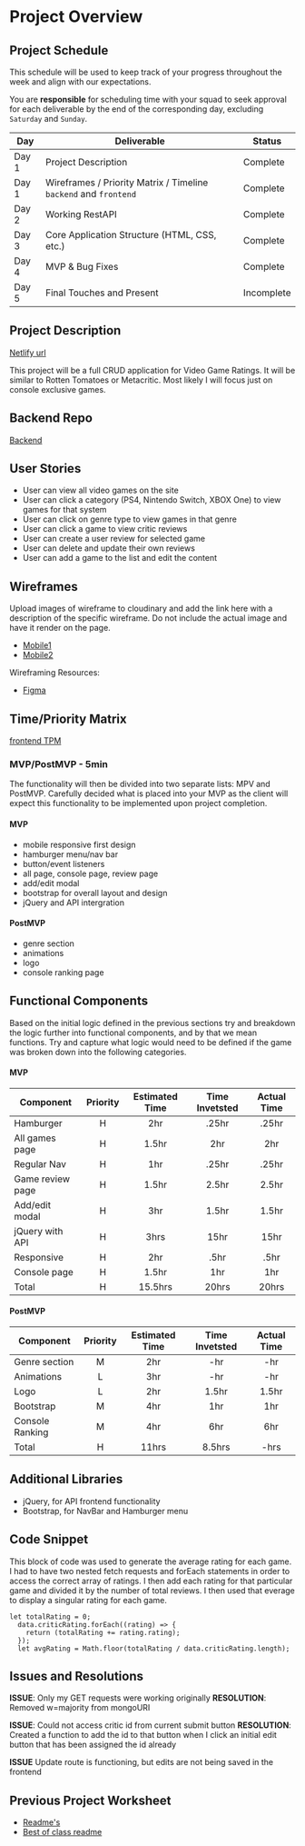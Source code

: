 # Project Overview

## Project Schedule

This schedule will be used to keep track of your progress throughout the week and align with our expectations.

You are **responsible** for scheduling time with your squad to seek approval for each deliverable by the end of the corresponding day, excluding `Saturday` and `Sunday`.

| Day   | Deliverable                                                      | Status     |
| ----- | ---------------------------------------------------------------- | ---------- |
| Day 1 | Project Description                                              | Complete   |
| Day 1 | Wireframes / Priority Matrix / Timeline `backend` and `frontend` | Complete   |
| Day 2 | Working RestAPI                                                  | Complete   |
| Day 3 | Core Application Structure (HTML, CSS, etc.)                     | Complete   |
| Day 4 | MVP & Bug Fixes                                                  | Complete   |
| Day 5 | Final Touches and Present                                        | Incomplete |

## Project Description

[Netlify url](https://flamboyant-ramanujan-b00f82.netlify.app/)

This project will be a full CRUD application for Video Game Ratings. It will be similar to Rotten Tomatoes or Metacritic. Most likely I will focus just on console exclusive games.

## Backend Repo

[Backend](https://github.com/wjclavell/BackEnd-P2/blob/master/planning_directory/project-worksheet.md)

## User Stories

- User can view all video games on the site
- User can click a category (PS4, Nintendo Switch, XBOX One) to view games for that system
- User can click on genre type to view games in that genre
- User can click a game to view critic reviews
- User can create a user review for selected game
- User can delete and update their own reviews
- User can add a game to the list and edit the content

## Wireframes

Upload images of wireframe to cloudinary and add the link here with a description of the specific wireframe. Do not include the actual image and have it render on the page.

- [Mobile1](https://res.cloudinary.com/wjclavell/image/upload/v1596219606/project2-videogameratings/VGR_allgames_pze2ig.png)
- [Mobile2](https://res.cloudinary.com/wjclavell/image/upload/v1596219743/project2-videogameratings/VideoGameRatings_qossv6.png)

Wireframing Resources:

- [Figma](https://www.figma.com/)

## Time/Priority Matrix

[frontend TPM](https://res.cloudinary.com/wjclavell/image/upload/v1596217003/project2-videogameratings/P2-frontend-TPM_rivv2m.png)

### MVP/PostMVP - 5min

The functionality will then be divided into two separate lists: MPV and PostMVP. Carefully decided what is placed into your MVP as the client will expect this functionality to be implemented upon project completion.

#### MVP

- mobile responsive first design
- hamburger menu/nav bar
- button/event listeners
- all page, console page, review page
- add/edit modal
- bootstrap for overall layout and design
- jQuery and API intergration

#### PostMVP

- genre section
- animations
- logo
- console ranking page

## Functional Components

Based on the initial logic defined in the previous sections try and breakdown the logic further into functional components, and by that we mean functions. Try and capture what logic would need to be defined if the game was broken down into the following categories.

#### MVP

| Component        | Priority | Estimated Time | Time Invetsted | Actual Time |
| ---------------- | :------: | :------------: | :------------: | :---------: |
| Hamburger        |    H     |      2hr       |     .25hr      |    .25hr    |
| All games page   |    H     |     1.5hr      |      2hr       |     2hr     |
| Regular Nav      |    H     |      1hr       |     .25hr      |    .25hr    |
| Game review page |    H     |     1.5hr      |     2.5hr      |    2.5hr    |
| Add/edit modal   |    H     |      3hr       |     1.5hr      |    1.5hr    |
| jQuery with API  |    H     |      3hrs      |      15hr      |    15hr     |
| Responsive       |    H     |      2hr       |      .5hr      |    .5hr     |
| Console page     |    H     |     1.5hr      |      1hr       |     1hr     |
| Total            |    H     |    15.5hrs     |     20hrs      |    20hrs    |

#### PostMVP

| Component       | Priority | Estimated Time | Time Invetsted | Actual Time |
| --------------- | :------: | :------------: | :------------: | :---------: |
| Genre section   |    M     |      2hr       |      -hr       |     -hr     |
| Animations      |    L     |      3hr       |      -hr       |     -hr     |
| Logo            |    L     |      2hr       |     1.5hr      |    1.5hr    |
| Bootstrap       |    M     |      4hr       |      1hr       |     1hr     |
| Console Ranking |    M     |      4hr       |      6hr       |     6hr     |
| Total           |    H     |     11hrs      |     8.5hrs     |    -hrs     |

## Additional Libraries

- jQuery, for API frontend functionality
- Bootstrap, for NavBar and Hamburger menu

## Code Snippet

This block of code was used to generate the average rating for each game. I had to have two nested fetch requests and forEach statements in order to access the correct array of ratings. I then add each rating for that particular game and divided it by the number of total reviews. I then used that everage to display a singular rating for each game.

```
let totalRating = 0;
  data.criticRating.forEach((rating) => {
    return (totalRating += rating.rating);
  });
  let avgRating = Math.floor(totalRating / data.criticRating.length);
```

## Issues and Resolutions

**ISSUE**: Only my GET requests were working originally
**RESOLUTION**: Removed w=majority from mongoURI

**ISSUE**: Could not access critic id from current submit button
**RESOLUTION**: Created a function to add the id to that button when I click an initial edit button that has been assigned the id already

**ISSUE** Update route is functioning, but edits are not being saved in the frontend

## Previous Project Worksheet

- [Readme's](https://github.com/jkeohan/fewd-class-repo/tree/master/final-project-worksheet/project-worksheet-examples)
- [Best of class readme](https://github.com/jkeohan/fewd-class-repo/blob/master/final-project-worksheet/project-worksheet-examples/portfolio-gracie.md)
